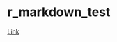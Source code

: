 # r_markdown_test

[Link](https://nazra-inari.github.io/r_markdown_test/Introduction_to_R_Markdown.html)
